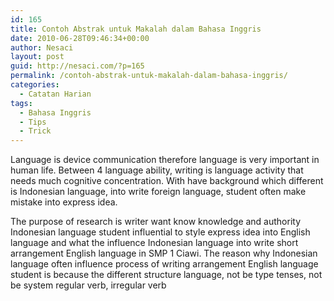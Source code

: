 ```yaml
---
id: 165
title: Contoh Abstrak untuk Makalah dalam Bahasa Inggris
date: 2010-06-28T09:46:34+00:00
author: Nesaci
layout: post
guid: http://nesaci.com/?p=165
permalink: /contoh-abstrak-untuk-makalah-dalam-bahasa-inggris/
categories:
  - Catatan Harian
tags:
  - Bahasa Inggris
  - Tips
  - Trick
---
```

Language is device communication therefore language is very important in human life. Between 4 language ability, writing is language activity that needs much cognitive concentration. With have background which different is Indonesian language, into write foreign language, student often make mistake into express idea.

The purpose of research is writer want know knowledge and authority Indonesian language student influential to style express idea into English language and what the influence Indonesian language into write short arrangement English language in SMP 1 Ciawi. The reason why Indonesian language often influence process of writing arrangement English language student is because the different structure language, not be type tenses, not be system regular verb, irregular verb